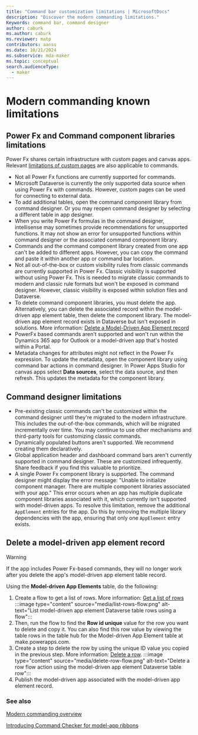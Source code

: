 ```yaml
---
title: "Command bar customization limitations | MicrosoftDocs"
description: "Discover the modern commanding limitations."
Keywords: command bar, command designer
author: caburk
ms.author: caburk
ms.reviewer: matp
contributors: aansu
ms.date: 10/21/2024
ms.subservice: mda-maker
ms.topic: conceptual
search.audienceType: 
  - maker
---
```

# Modern commanding known limitations

## Power Fx and Command component libraries limitations

Power Fx shares certain infrastructure with custom pages and canvas apps. Relevant [limitations of custom pages](model-app-page-issues.md) are also applicable to commands.

- Not all Power Fx functions are currently supported for commands.
- Microsoft Dataverse is currently the only supported data source when using Power Fx with commands. However, custom pages can be used for connecting to external data.
-	To add additional tables, open the command component library from command designer. Or you may reopen command designer by selecting a different table in app designer.
-	When you write Power Fx formulas in the command designer, intellisense may sometimes provide recommendations for unsupported functions. It may not show an error for unsupported functions within command designer or the associated command component library.
-	Commands and the command component library created from one app can't be added to different apps. However, you can copy the command and paste it within another app or command bar location.
-	Not all out-of-the-box or custom visibility rules from classic commands are currently supported in Power Fx. Classic visibility is supported without using Power Fx. This is needed to migrate classic commands to modern and classic rule formats but won't be exposed in command designer. However, classic visibility is exposed within solution files and Dataverse.
-	To delete command component libraries, you must delete the app. Alternatively, you can delete the associated record within the model-driven app element table, then delete the component library. The model-driven app element record exists in Dataverse but isn't exposed in solutions. More information: [Delete a Model-Driven App Element record](#delete-a-model-driven-app-element-record)
- PowerFx based commands aren't supported and won't run within the Dynamics 365 app for Outlook or a model-driven app that's hosted within a Portal.
- Metadata changes for attributes might not reflect in the Power Fx expression. To update the metadata, open the component library using command bar actions in command designer. In Power Apps Studio for canvas apps select **Data sources**, select the data source, and then refresh. This updates the metadata for the component library.

## Command designer limitations

- Pre-existing classic commands can't be customized within the command designer until they're migrated to the modern infrastructure. This includes the out-of-the-box commands, which will be migrated incrementally over time. You may continue to use other mechanisms and third-party tools for customizing classic commands.
- Dynamically populated buttons aren't supported. We recommend creating them declaratively.
- Global application header and dashboard command bars aren't currently supported in command designer. These are customized infrequently. Share feedback if you find this valuable to prioritize.
- A single Power Fx component library is supported. The command designer might display the error message: "Unable to initialize component manager. There are multiple component libraries associated with your app." This error occurs when an app has multiple duplicate component libraries associated with it, which currently isn't supported with model-driven apps. To resolve this limitation, remove the additional `AppElement` entries for the app. Do this by removing the multiple library dependencies with the app, ensuring that only one `AppElement` entry exists.

## Delete a model-driven app element record

> [!WARNING] 
> If the app includes Power Fx-based commands, they will no longer work after you delete the app's model-driven app element table record.

Using the **Model-driven App Elements** table, do the following:

1. Create a flow to get a list of rows. More information: [Get a list of rows](/power-automate/dataverse/list-rows#get-a-list-of-rows)
   :::image type="content" source="media/list-rows-flow.png" alt-text="List model-driven app element Dataverse table rows using a flow":::
1. Then, run the flow to find the **Row id unique** value for the row you want to delete and copy it. You can also find this row value by viewing the table rows in the table hub for the Model-driven App Element table at make.powerapps.com.
1. Create a step to delete the row by using the unique ID value you copied in the previous step. More information: [Delete a row](/power-automate/dataverse/delete-row).
   :::image type="content" source="media/delete-row-flow.png" alt-text="Delete a row flow action using the model-driven app element Dataverse table row":::
1. Publish the model-driven app associated with the model-driven app element record.

### See also

[Modern commanding overview](command-designer-overview.md)

[Introducing Command Checker for model-app ribbons](https://powerapps.microsoft.com/blog/introducing-command-checker-for-model-app-ribbons/)

